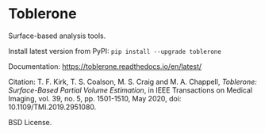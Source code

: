 # Toblerone

Surface-based analysis tools. 

Install latest version from PyPI: `pip install --upgrade toblerone`

Documentation: https://toblerone.readthedocs.io/en/latest/

Citation: 
T. F. Kirk, T. S. Coalson, M. S. Craig and M. A. Chappell, *Toblerone: Surface-Based Partial Volume Estimation*, in IEEE Transactions on Medical Imaging, vol. 39, no. 5, pp. 1501-1510, May 2020, doi: 10.1109/TMI.2019.2951080.


BSD License. 